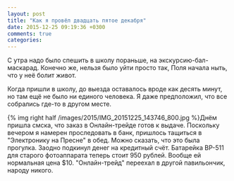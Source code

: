```yaml
---
layout: post
title: "Как я провёл двадцать пятое декабря"
date: 2015-12-25 09:19:36 +0300
comments: true
categories: 
---
```

С утра надо было спешить в школу пораньше, на экскурсию-бал-маскарад. Конечно же, нельзя было уйти просто так, Поля начала ныть, что у неё болит живот.

Когда пришли в школу, до выезда оставалось вроде как десять минут, но там ещё не было ни единого человека. Я даже предположил, что все собрались где-то в другом месте.

{% img right half /images/2015/IMG_20151225_143746_800.jpg %}Днём пришла смска, что заказ в Онлайн-трейде готов к выдаче. Поскольку вечером я намерен проследовать в банк, пришлось тащиться в "Электронику на Пресне" в обед. Можно сказать, что это была прогулка. Заодно подкинул денег на кредитный счёт. Батарейка BP-511 для старого фотоаппарата теперь стоит 950 рублей. Вообще ей нормальная цена $10. "Онлайн-трейд" переехал в другой павильончик, народу никого.
